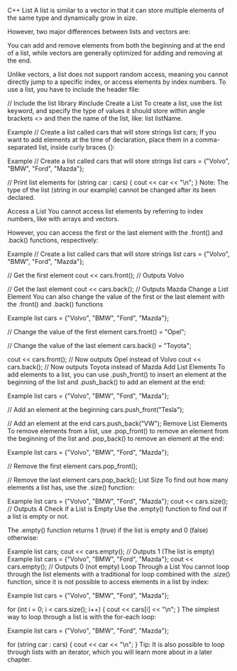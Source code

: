 C++ List
A list is similar to a vector in that it can store multiple elements of the same type and dynamically grow in size.

However, two major differences between lists and vectors are:

You can add and remove elements from both the beginning and at the end of a list, while vectors are generally optimized for adding and removing at the end.

Unlike vectors, a list does not support random access, meaning you cannot directly jump to a specific index, or access elements by index numbers.
To use a list, you have to include the <list> header file:

// Include the list library
#include <list>
Create a List
To create a list, use the list keyword, and specify the type of values it should store within angle brackets <> and then the name of the list, like: list<type> listName.

Example
// Create a list called cars that will store strings
list<string> cars;
If you want to add elements at the time of declaration, place them in a comma-separated list, inside curly braces {}:

Example
// Create a list called cars that will store strings
list<string> cars = {"Volvo", "BMW", "Ford", "Mazda"};

// Print list elements
for (string car : cars) {
  cout << car << "\n";
}
Note: The type of the list (string in our example) cannot be changed after its been declared.

Access a List
You cannot access list elements by referring to index numbers, like with arrays and vectors.

However, you can access the first or the last element with the .front() and .back() functions, respectively:

Example
// Create a list called cars that will store strings
list<string> cars = {"Volvo", "BMW", "Ford", "Mazda"};

// Get the first element
cout << cars.front();  // Outputs Volvo

// Get the last element
cout << cars.back();  // Outputs Mazda
Change a List Element
You can also change the value of the first or the last element with the .front() and .back() functions

Example
list<string> cars = {"Volvo", "BMW", "Ford", "Mazda"};

// Change the value of the first element
cars.front() = "Opel";

// Change the value of the last element
cars.back() = "Toyota";

cout << cars.front(); // Now outputs Opel instead of Volvo
cout << cars.back();  // Now outputs Toyota instead of Mazda
Add List Elements
To add elements to a list, you can use .push_front() to insert an element at the beginning of the list and .push_back() to add an element at the end:

Example
list<string> cars = {"Volvo", "BMW", "Ford", "Mazda"};

// Add an element at the beginning
cars.push_front("Tesla");

// Add an element at the end
cars.push_back("VW");
Remove List Elements
To remove elements from a list, use .pop_front() to remove an element from the beginning of the list and .pop_back() to remove an element at the end:

Example
list<string> cars = {"Volvo", "BMW", "Ford", "Mazda"};

// Remove the first element
cars.pop_front();

// Remove the last element
cars.pop_back();
List Size
To find out how many elements a list has, use the .size() function:

Example
list<string> cars = {"Volvo", "BMW", "Ford", "Mazda"};
cout << cars.size();  // Outputs 4
Check if a List is Empty
Use the .empty() function to find out if a list is empty or not.

The .empty() function returns 1 (true) if the list is empty and 0 (false) otherwise:

Example
list<string> cars;
cout << cars.empty();  // Outputs 1 (The list is empty)
Example
list<string> cars = {"Volvo", "BMW", "Ford", "Mazda"};
cout << cars.empty();  // Outputs 0 (not empty)
Loop Through a List
You cannot loop through the list elements with a traditional for loop combined with the .size() function, since it is not possible to access elements in a list by index:

Example
list<string> cars = {"Volvo", "BMW", "Ford", "Mazda"};

for (int i = 0; i < cars.size(); i++) {
  cout << cars[i] << "\n";
}
The simplest way to loop through a list is with the for-each loop:

Example
list<string> cars = {"Volvo", "BMW", "Ford", "Mazda"};

for (string car : cars) {
  cout << car << "\n";
}
Tip: It is also possible to loop through lists with an iterator, which you will learn more about in a later chapter.